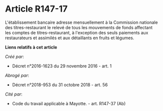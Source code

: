 # Article R147-17

L'établissement  bancaire adresse mensuellement à la Commission nationale des  titres-restaurant le relevé de tous les
mouvements de fonds affectant  les comptes de titres-restaurant, à l'exception des seuls paiements aux  restaurateurs et
assimilés et aux détaillants en fruits et légumes.

**Liens relatifs à cet article**

_Créé par_:

  - Décret n°2016-1623 du 29 novembre 2016 - art. 1

_Abrogé par_:

  - Décret n°2018-953 du 31 octobre 2018 - art. 56

_Cité par_:

  - Code du travail applicable à Mayotte. - art. R147-37 (Ab)

